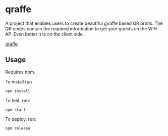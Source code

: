 # qraffe

A project that enables users to create beautiful giraffe based QR prints. 
The QR codes contain the required information to get your guests on the WiFi AP.
Even better it is on the client side.

[qraffe](https://www.qraffe.com/)

## Usage

Requires npm.

To install run

```
npm install
```

To test, run:

```
npm start
```

To deploy, run:

```
npm release
```
